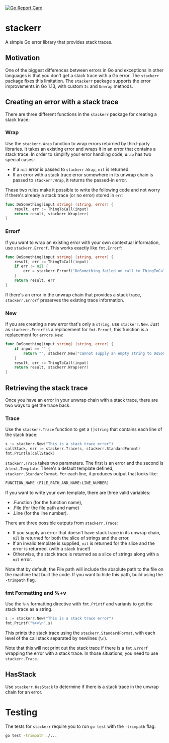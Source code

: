 [![Go Report Card](https://goreportcard.com/badge/github.com/jonbodner/stackerr)](https://goreportcard.com/report/github.com/jonbodner/stackerr)

# stackerr

A simple Go error library that provides stack traces. 

## Motivation

One of the biggest differences between errors in Go and exceptions in other languages
is that you don't get a stack trace with a Go error. The `stackerr` package fixes this
limitation. The `stackerr` package supports the error improvements in Go 1.13, with custom
`Is` and `Unwrap` methods.

## Creating an error with a stack trace

There are three different functions in the `stackerr` package for creating a stack trace:

### Wrap

Use the `stackerr.Wrap` function to wrap errors returned by third-party libraries. It takes an existing error and wraps it in an error that contains a stack trace.  In order to simplify your error handling code, `Wrap` has two special cases:

- If a `nil` error is passed to `stackerr.Wrap`, `nil` is returned. 
- If an error with a stack trace error somewhere in its unwrap chain is passed to
`stackerr.Wrap`, it returns the passed-in error. 

These two rules make it possible to write the following code and 
not worry if there's already a stack trace (or no error) stored in `err`:

```go
func DoSomething(input string) (string, error) {
    result, err := ThingToCall(input)
    return result, stackerr.Wrap(err)
}
```

### Errorf

If you want to wrap an existing error with your own contextual information, use 
`stackerr.Errorf`. This works exactly like `fmt.Errorf`:

```go
func DoSomething(input string) (string, error) {
    result, err := ThingToCall(input)
    if err != nil {
        err = stackerr.Errorf("DoSomething failed on call to ThingToCall: %w", err)
    }
    return result, err
}
```

If there's an error in the unwrap chain that provides a stack trace, 
`stackerr.Errorf` preserves the existing trace information.

### New

If you are creating a new error that's only a `string`, use `stackerr.New`. Just as `stackerr.Errorf` is
 a replacement for `fmt.Errorf`, this function is a replacement for `errors.New`:

```go
func DoSomething(input string) (string, error) {
    if input == "" {
        return "", stackerr.New("cannot supply an empty string to DoSomething")
    }
    result, err := ThingToCall(input)
    return result, stackerr.Wrap(err)
}
```

## Retrieving the stack trace

Once you have an error in your unwrap chain with a stack trace, there are two ways to get the trace back.

### Trace

Use the `stackerr.Trace` function to get a `[]string` that contains each line of
the stack trace:

```go
s := stackerr.New("This is a stack trace error")
callStack, err := stackerr.Trace(s, stackerr.StandardFormat)
fmt.Println(callStack)
```

`stackerr.Trace` takes two parameters. The first is an error and the second is a
`text.Template`. There's a default template defined, `stackerr.StandardFormat`.
For each line, it produces output that looks like:

```txt
FUNCTION_NAME (FILE_PATH_AND_NAME:LINE_NUMBER)
```

If you want to write your own template, there are three valid variables:

- .Function (for the function name),
- .File (for the file path and name)
- .Line (for the line number).

There are three possible outputs from `stackerr.Trace`:

- If you supply an error that doesn't have stack trace in its unwrap chain, `nil` is returned for both the slice of strings and the error. 
- If an invalid template is supplied, `nil` is returned for the slice and the error is returned. (with a stack trace!)
- Otherwise, the stack trace is returned as a slice of strings along with a `nil` error.

Note that by default, the File path will include the absolute path to the file on the
machine that built the code. If you want to hide this path, build using the
`-trimpath` flag.

### fmt Formatting and %+v

Use the `%+v` formatting directive with `fmt.Printf` and variants to get the stack trace as a string. 

```go
s := stackerr.New("This is a stack trace error")
fmt.Printf("%+v\n",s)
```

This prints the stack trace using the `stackerr.StandardFormat`, with each level of the call stack separated by newlines (`\n`).

Note that this will not print out the stack trace if there is a `fmt.Errorf` wrapping the error with a stack trace. In those situations, you need to use `stackerr.Trace`.

## HasStack

Use `stackerr.HasStack` to determine if there is a stack trace in the unwrap chain for an error.

# Testing

The tests for `stackerr` require you to run `go test` with the `-trimpath` flag:

```bash
go test -trimpath ./...
``` 
